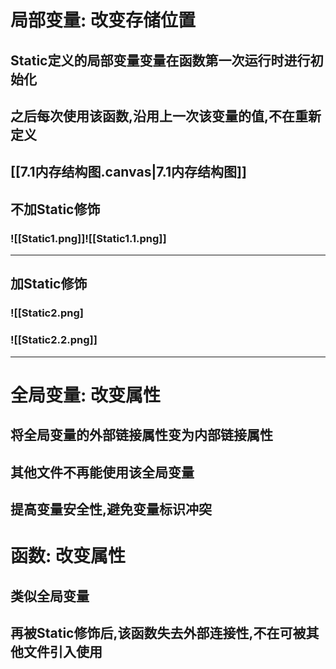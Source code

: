 # 局部变量: 改变存储位置
## Static定义的局部变量变量在函数第一次运行时进行初始化
## 之后每次使用该函数,沿用上一次该变量的值,不在重新定义
## [[7.1内存结构图.canvas|7.1内存结构图]]
## 不加Static修饰 
### ![[Static1.png]]![[Static1.1.png]]
---
## 加Static修饰
### ![[Static2.png]
### ![[Static2.2.png]]
---
# 全局变量: 改变属性
## 将全局变量的外部链接属性变为内部链接属性
## 其他文件不再能使用该全局变量
## 提高变量安全性,避免变量标识冲突
# 函数: 改变属性
## 类似全局变量
## 再被Static修饰后,该函数失去外部连接性,不在可被其他文件引入使用